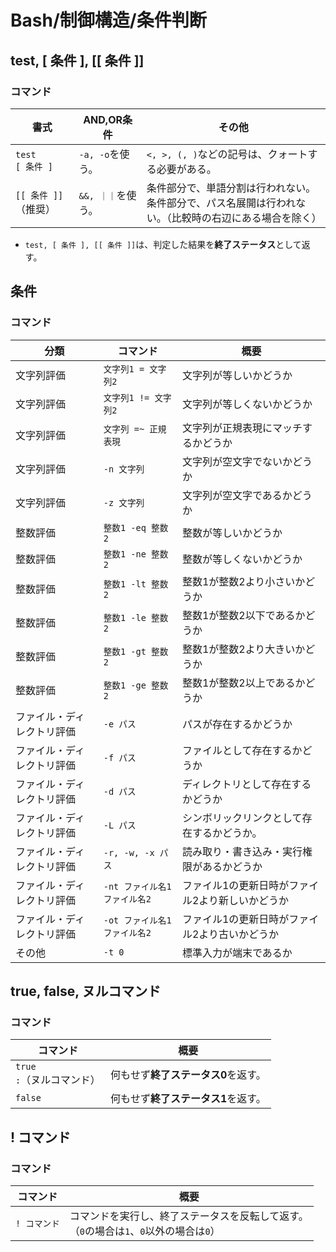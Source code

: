 # Bash/制御構造/条件判断

## test, [ 条件 ], [[ 条件 ]]

### コマンド

| 書式                   | AND,OR条件       | その他                                                       |
| ---------------------- | ---------------- | ------------------------------------------------------------ |
| `test`<br />`[ 条件 ]` | `-a, -o`を使う。 | `<, >, (, )`などの記号は、クォートする必要がある。           |
| `[[ 条件 ]]`（推奨）   | `&&, ｜｜`を使う。 | 条件部分で、単語分割は行われない。<br />条件部分で、パス名展開は行われない。（比較時の右辺にある場合を除く） |

- `test, [ 条件 ], [[ 条件 ]]`は、判定した結果を**終了ステータス**として返す。

## 条件

### コマンド

| 分類                       | コマンド                      | 概要                                             |
| -------------------------- | ----------------------------- | ------------------------------------------------ |
| 文字列評価                 | `文字列1 = 文字列2`           | 文字列が等しいかどうか                           |
| 文字列評価                 | `文字列1 != 文字列2`          | 文字列が等しくないかどうか                       |
| 文字列評価                 | `文字列 =~ 正規表現`          | 文字列が正規表現にマッチするかどうか             |
| 文字列評価                 | `-n 文字列`                   | 文字列が空文字でないかどうか                     |
| 文字列評価                 | `-z 文字列`                   | 文字列が空文字であるかどうか                     |
| 整数評価                   | `整数1 -eq 整数2`             | 整数が等しいかどうか                             |
| 整数評価                   | `整数1 -ne 整数2`             | 整数が等しくないかどうか                         |
| 整数評価                   | `整数1 -lt 整数2`             | 整数1が整数2より小さいかどうか                   |
| 整数評価                   | `整数1 -le 整数2`             | 整数1が整数2以下であるかどうか                   |
| 整数評価                   | `整数1 -gt 整数2`             | 整数1が整数2より大きいかどうか                   |
| 整数評価                   | `整数1 -ge 整数2`             | 整数1が整数2以上であるかどうか                   |
| ファイル・ディレクトリ評価 | `-e パス`                     | パスが存在するかどうか                           |
| ファイル・ディレクトリ評価 | `-f パス`                     | ファイルとして存在するかどうか                   |
| ファイル・ディレクトリ評価 | `-d パス`                     | ディレクトリとして存在するかどうか               |
| ファイル・ディレクトリ評価 | `-L パス`                     | シンボリックリンクとして存在するかどうか。       |
| ファイル・ディレクトリ評価 | `-r, -w, -x パス`             | 読み取り・書き込み・実行権限があるかどうか       |
| ファイル・ディレクトリ評価 | `-nt ファイル名1 ファイル名2` | ファイル1の更新日時がファイル2より新しいかどうか |
| ファイル・ディレクトリ評価 | `-ot ファイル名1 ファイル名2` | ファイル1の更新日時がファイル2より古いかどうか   |
| その他                     | `-t 0`                        | 標準入力が端末であるか                           |

## true, false, ヌルコマンド

### コマンド

| コマンド                         | 概要                                |
| -------------------------------- | ----------------------------------- |
| `true`<br /> `:`（ヌルコマンド） | 何もせず**終了ステータス0**を返す。 |
| `false`                          | 何もせず**終了ステータス1**を返す。 |

## ! コマンド

### コマンド

| コマンド     | 概要                                                         |
| ------------ | ------------------------------------------------------------ |
| `! コマンド` | コマンドを実行し、終了ステータスを反転して返す。<br />（`0`の場合は`1`、`0`以外の場合は`0`） |
